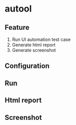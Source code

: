 # autool

## Feature
1. Run UI automation test case
2. Generate html report
3. Generate screenshot

## Configuration

## Run

## Html report

## Screenshot

